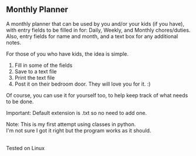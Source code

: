 ## Monthly Planner


A monthly planner that can be used by you and/or your kids (if you have),  
with entry fields to be filled in for: Daily, Weekly, and Monthly chores/duties.  
Also,  entry fields for name and month, and a text box for any additional notes.  

For those of you who have kids, the idea is simple.  
1. Fill in some of the fields  
2. Save to a text file 
3. Print the text file
4. Post it on their bedroom door. They will love you for it. :)  

Of course, you can use it for yourself too, to help keep track of what needs to be done.  

Important: Default extension is .txt so no need to add one.  
  
  
Note: This is my first attempt using classes in python.  
I'm not sure I got it right but the program works as it should.


<br>
Tested on Linux
  






